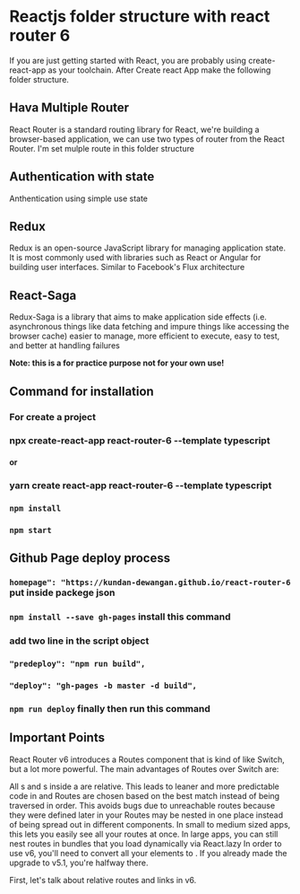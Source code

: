# Reactjs folder structure with react router 6

If you are just getting started with React, you are probably using create-react-app as your toolchain. After Create react App make the following folder structure.

## Hava Multiple Router
React Router is a standard routing library for React, we're building a browser-based application, we can use two types of router from the React Router. I'm set mulple route in this folder structure

## Authentication with state 
Anthentication using simple use state

## Redux
Redux is an open-source JavaScript library for managing application state. It is most commonly used with libraries such as React or Angular for building user interfaces. Similar to Facebook's Flux architecture

## React-Saga
Redux-Saga is a library that aims to make application side effects (i.e. asynchronous things like data fetching and impure things like accessing the browser cache) easier to manage, more efficient to execute, easy to test, and better at handling failures


**Note: this is a for practice purpose not for your own use!**

## Command for installation
### For create a project
### npx create-react-app react-router-6 --template typescript
#### or
### yarn create react-app react-router-6 --template typescript



### `npm install`
### `npm start`


## Github Page deploy process
### `homepage": "https://kundan-dewangan.github.io/react-router-6` put inside packege json
### `npm install --save gh-pages` install this command
### add two line in the script object
### `"predeploy": "npm run build",`
### `"deploy": "gh-pages -b master -d build",`
### `npm run deploy` finally then run this command


## Important Points
React Router v6 introduces a Routes component that is kind of like Switch, but a lot more powerful. The main advantages of Routes over Switch are:

All <Route>s and <Link>s inside a <Routes> are relative. This leads to leaner and more predictable code in <Route path> and <Link to>
Routes are chosen based on the best match instead of being traversed in order. This avoids bugs due to unreachable routes because they were defined later in your <Switch>
Routes may be nested in one place instead of being spread out in different components. In small to medium sized apps, this lets you easily see all your routes at once. In large apps, you can still nest routes in bundles that you load dynamically via React.lazy
In order to use v6, you'll need to convert all your <Switch> elements to <Routes>. If you already made the upgrade to v5.1, you're halfway there.

First, let's talk about relative routes and links in v6.